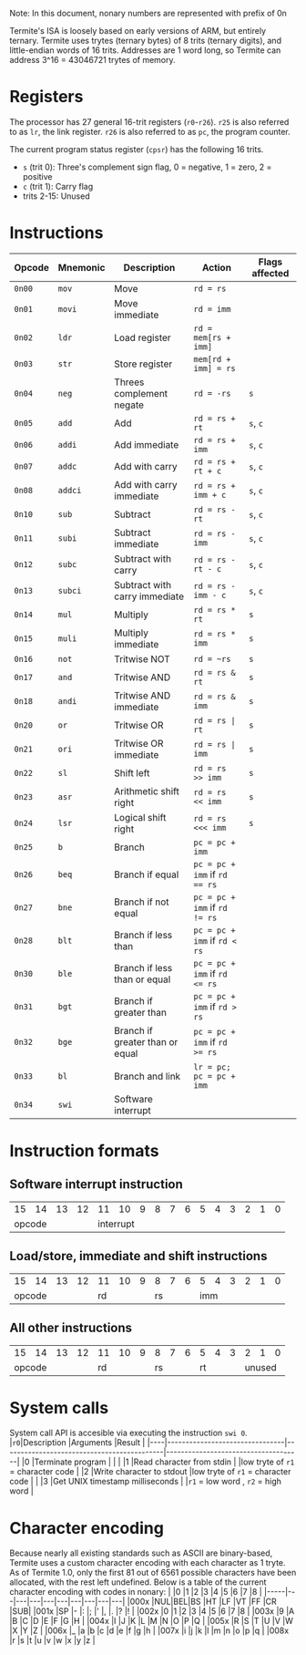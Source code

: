 Note: In this document, nonary numbers are represented with prefix of 0n

Termite's ISA is loosely based on early versions of ARM, but entirely ternary. Termite uses trytes (ternary bytes) of 8 trits (ternary digits), and little-endian words of 16 trits. Addresses are 1 word long, so Termite can address 3^16 = 43046721 trytes of memory.

# Registers
The processor has 27 general 16-trit registers (`r0`-`r26`). `r25` is also referred to as `lr`, the link register. `r26` is also referred to as `pc`, the program counter.

The current program status register (`cpsr`) has the following 16 trits.
* `s` (trit 0): Three's complement sign flag, 0 = negative, 1 = zero, 2 = positive
* `c` (trit 1): Carry flag
* trits 2-15: Unused

# Instructions
|Opcode|Mnemonic|Description                     |Action                        |Flags affected|
|------|--------|--------------------------------|------------------------------|--------------|
|`0n00`|`mov`   |Move                            |`rd = rs`                     |              |
|`0n01`|`movi`  |Move immediate                  |`rd = imm`                    |              |
|`0n02`|`ldr`   |Load register                   |`rd = mem[rs + imm]`          |              |
|`0n03`|`str`   |Store register                  |`mem[rd + imm] = rs`          |              |
|`0n04`|`neg`   |Threes complement negate        |`rd = -rs`                    |`s`           |
|`0n05`|`add`   |Add                             |`rd = rs + rt`                |`s`, `c`      |
|`0n06`|`addi`  |Add immediate                   |`rd = rs + imm`               |`s`, `c`      |
|`0n07`|`addc`  |Add with carry                  |`rd = rs + rt + c`            |`s`, `c`      |
|`0n08`|`addci` |Add with carry immediate        |`rd = rs + imm + c`           |`s`, `c`      |
|`0n10`|`sub`   |Subtract                        |`rd = rs - rt`                |`s`, `c`      |
|`0n11`|`subi`  |Subtract immediate              |`rd = rs - imm`               |`s`, `c`      |
|`0n12`|`subc`  |Subtract with carry             |`rd = rs - rt - c`            |`s`, `c`      |
|`0n13`|`subci` |Subtract with carry immediate   |`rd = rs - imm - c`           |`s`, `c`      |
|`0n14`|`mul`   |Multiply                        |`rd = rs * rt`                |`s`           |
|`0n15`|`muli`  |Multiply immediate              |`rd = rs * imm`               |`s`           |
|`0n16`|`not`   |Tritwise NOT                    |`rd = ~rs`                    |`s`           |
|`0n17`|`and`   |Tritwise AND                    |`rd = rs & rt`                |`s`           |
|`0n18`|`andi`  |Tritwise AND immediate          |`rd = rs & imm`               |`s`           |
|`0n20`|`or`    |Tritwise OR                     |`rd = rs \| rt`               |`s`           |
|`0n21`|`ori`   |Tritwise OR immediate           |`rd = rs \| imm`              |`s`           |
|`0n22`|`sl`    |Shift left                      |`rd = rs >> imm`              |`s`           |
|`0n23`|`asr`   |Arithmetic shift right          |`rd = rs << imm`              |`s`           |
|`0n24`|`lsr`   |Logical shift right             |`rd = rs <<< imm`             |`s`           |
|`0n25`|`b`     |Branch                          |`pc = pc + imm`               |              |
|`0n26`|`beq`   |Branch if equal                 |`pc = pc + imm` if `rd == rs` |              |
|`0n27`|`bne`   |Branch if not equal             |`pc = pc + imm` if `rd != rs` |              |
|`0n28`|`blt`   |Branch if less than             |`pc = pc + imm` if `rd < rs`  |              |
|`0n30`|`ble`   |Branch if less than or equal    |`pc = pc + imm` if `rd <= rs` |              |
|`0n31`|`bgt`   |Branch if greater than          |`pc = pc + imm` if `rd > rs`  |              |
|`0n32`|`bge`   |Branch if greater than or equal |`pc = pc + imm` if `rd >= rs` |              |
|`0n33`|`bl`    |Branch and link                 |`lr = pc; pc = pc + imm`      |              |
|`0n34`|`swi`   |Software interrupt              |                              |              |

# Instruction formats


## Software interrupt instruction
<table>
    <tr>
        <td>15</td>
        <td>14</td>
        <td>13</td>
        <td>12</td>
        <td>11</td>
        <td>10</td>
        <td>9</td>
        <td>8</td>
        <td>7</td>
        <td>6</td>
        <td>5</td>
        <td>4</td>
        <td>3</td>
        <td>2</td>
        <td>1</td>        
        <td>0</td>
    </tr>
    <tr>
        <td colspan="4">opcode</td>
        <td colspan="12">interrupt</td>
    </tr>
</table>


## Load/store, immediate and shift instructions
<table>
    <tr>
        <td>15</td>
        <td>14</td>
        <td>13</td>
        <td>12</td>
        <td>11</td>
        <td>10</td>
        <td>9</td>
        <td>8</td>
        <td>7</td>
        <td>6</td>
        <td>5</td>
        <td>4</td>
        <td>3</td>
        <td>2</td>
        <td>1</td>        
        <td>0</td>
    </tr>
    <tr>
        <td colspan="4">opcode</td>
        <td colspan="3">rd</td>
        <td colspan="3">rs</td>
        <td colspan="6">imm</td>
    </tr>
</table>


## All other instructions
<table>
    <tr>
        <td>15</td>
        <td>14</td>
        <td>13</td>
        <td>12</td>
        <td>11</td>
        <td>10</td>
        <td>9</td>
        <td>8</td>
        <td>7</td>
        <td>6</td>
        <td>5</td>
        <td>4</td>
        <td>3</td>
        <td>2</td>
        <td>1</td>        
        <td>0</td>
    </tr>
    <tr>
        <td colspan="4">opcode</td>
        <td colspan="3">rd</td>
        <td colspan="3">rs</td>
        <td colspan="3">rt</td>
        <td colspan="3">unused</td>
    </tr>
</table>


# System calls
System call API is accesible via executing the instruction `swi 0`.
|`r0`|Description                     |Arguments                                   |Result                               |
|----|--------------------------------|--------------------------------------------|-------------------------------------|
|0   |Terminate program               |                                            |                                     |
|1   |Read character from stdin       |                                            |low tryte of `r1` = character code   |
|2   |Write character to stdout       |low tryte of `r1` = character code          |                                     |
|3   |Get UNIX timestamp milliseconds |                                            |`r1` = low word , `r2` = high word   |

# Character encoding
Because nearly all existing standards such as ASCII are binary-based, Termite uses a custom character encoding with each character as 1 tryte. As of Termite 1.0, only the first 81 out of 6561 possible characters have been allocated, with the rest left undefined.
Below is a table of the current character encoding with codes in nonary:
|     |0  |1  |2  |3  |4  |5  |6  |7  |8  |
|-----|---|---|---|---|---|---|---|---|---|
|000x |NUL|BEL|BS |HT |LF |VT |FF |CR |SUB|
|001x |SP |-  |:  |;  |'  |,  |.  |?  |!  |
|002x |0  |1  |2  |3  |4  |5  |6  |7  |8  |
|003x |9  |A  |B  |C  |D  |E  |F  |G  |H  |
|004x |I  |J  |K  |L  |M  |N  |O  |P  |Q  |
|005x |R  |S  |T  |U  |V  |W  |X  |Y  |Z  |
|006x |_  |a  |b  |c  |d  |e  |f  |g  |h  |
|007x |i  |j  |k  |l  |m  |n  |o  |p  |q  |
|008x |r  |s  |t  |u  |v  |w  |x  |y  |z  |